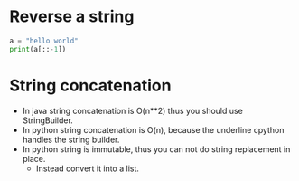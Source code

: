 # Reverse a string
```python
a = "hello world"
print(a[::-1])
```

# String concatenation 
* In java string concatenation is O(n\**2) thus you should use StringBuilder.  
* In python string concatenation is O(n), because the underline cpython handles the string builder.  
* In python string is immutable, thus you can not do string replacement in place.
	* Instead convert it into a list.